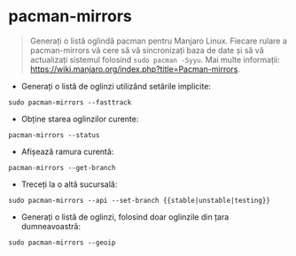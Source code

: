 # pacman-mirrors

> Generați o listă oglindă pacman pentru Manjaro Linux.
> Fiecare rulare a pacman-mirrors vă cere să vă sincronizați baza de date și să vă actualizați sistemul folosind `sudo pacman -Syyu`.
> Mai multe informații: <https://wiki.manjaro.org/index.php?title=Pacman-mirrors>.

- Generați o listă de oglinzi utilizând setările implicite:

`sudo pacman-mirrors --fasttrack`

- Obține starea oglinzilor curente:

`pacman-mirrors --status`

- Afișează ramura curentă:

`pacman-mirrors --get-branch`

- Treceți la o altă sucursală:

`sudo pacman-mirrors --api --set-branch {{stable|unstable|testing}}`

- Generați o listă de oglinzi, folosind doar oglinzile din țara dumneavoastră:

`sudo pacman-mirrors --geoip`
